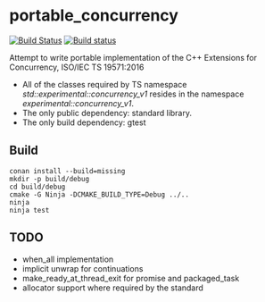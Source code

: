 # portable_concurrency

[![Build Status](https://travis-ci.org/VestniK/portable_concurrency.svg?branch=master)](https://travis-ci.org/VestniK/portable_concurrency)
[![Build status](https://ci.appveyor.com/api/projects/status/r2d3py3ioae5bv7u?svg=true)](https://ci.appveyor.com/project/VestniK/portable-concurrency)

Attempt to write portable implementation of the C++ Extensions for Concurrency, ISO/IEC TS 19571:2016

 * All of the classes required by TS namespace *std::experimental::concurrency_v1* resides in the namespace *experimental::concurrency_v1*.
 * The only public dependency: standard library.
 * The only build dependency: gtest

## Build

    conan install --build=missing
    mkdir -p build/debug
    cd build/debug
    cmake -G Ninja -DCMAKE_BUILD_TYPE=Debug ../..
    ninja
    ninja test

## TODO

 * when_all implementation
 * implicit unwrap for continuations
 * make_ready_at_thread_exit for promise and packaged_task
 * allocator support where required by the standard
